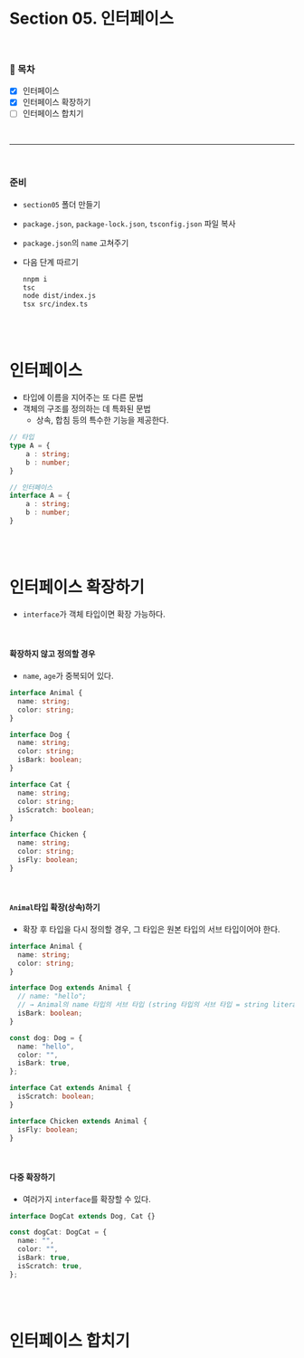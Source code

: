 # Section 05. 인터페이스

<br>

### 🎯 목차

- [x] 인터페이스
- [x] 인터페이스 확장하기
- [ ] 인터페이스 합치기

<br>

---

<br>

### 준비

- `section05` 폴더 만들기
- `package.json`, `package-lock.json`, `tsconfig.json` 파일 복사
- `package.json`의 `name` 고쳐주기
- 다음 단계 따르기

  ```bash
  nnpm i
  tsc
  node dist/index.js
  tsx src/index.ts
  ```

<br>
<br>

# 인터페이스

- 타입에 이름을 지어주는 또 다른 문법
- 객체의 구조를 정의하는 데 특화된 문법
  - 상속, 합침 등의 특수한 기능을 제공한다.

```typescript
// 타입
type A = {
	a : string;
	b : number;
}

// 인터페이스
interface A = {
	a : string;
	b : number;
}
```

<br>
<br>

# 인터페이스 확장하기

- `interface`가 객체 타입이면 확장 가능하다.

<br>

#### 확장하지 않고 정의할 경우

- `name`, `age`가 중복되어 있다.

```typescript
interface Animal {
  name: string;
  color: string;
}

interface Dog {
  name: string;
  color: string;
  isBark: boolean;
}

interface Cat {
  name: string;
  color: string;
  isScratch: boolean;
}

interface Chicken {
  name: string;
  color: string;
  isFly: boolean;
}
```

<br>

#### `Animal`타입 확장(상속)하기

- 확장 후 타입을 다시 정의할 경우, 그 타입은 원본 타입의 서브 타입이어야 한다.

```typescript
interface Animal {
  name: string;
  color: string;
}

interface Dog extends Animal {
  // name: "hello";
  // → Animal의 name 타입의 서브 타입 (string 타입의 서브 타입 = string literal)
  isBark: boolean;
}

const dog: Dog = {
  name: "hello",
  color: "",
  isBark: true,
};

interface Cat extends Animal {
  isScratch: boolean;
}

interface Chicken extends Animal {
  isFly: boolean;
}
```

<br>

#### 다중 확장하기

- 여러가지 `interface`를 확장할 수 있다.

```typescript
interface DogCat extends Dog, Cat {}

const dogCat: DogCat = {
  name: "",
  color: "",
  isBark: true,
  isScratch: true,
};
```

<br>
<br>

# 인터페이스 합치기

<br>
<br>
